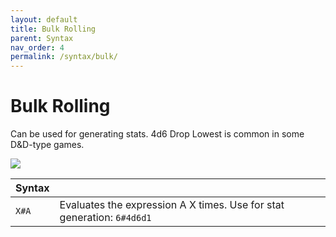```yaml
---
layout: default
title: Bulk Rolling
parent: Syntax
nav_order: 4
permalink: /syntax/bulk/
---
```


# Bulk Rolling

Can be used for generating stats. 4d6 Drop Lowest is common in some D&D-type games.

![](/assets/stat-generation.png)

| Syntax            |                                                                                                                                                          |
|-------------------|----------------------------------------------------------------------------------------------------------------------------------------------------------|
| `X#A`             | Evaluates the expression A X times. Use for stat generation: `6#4d6d1`                                                                                   |
